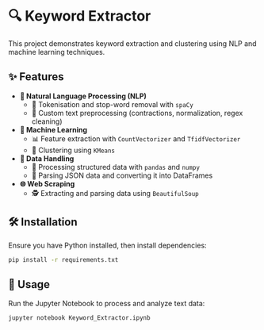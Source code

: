 # 🔍 Keyword Extractor

This project demonstrates keyword extraction and clustering using NLP and machine learning techniques.

## ✨ Features
- **🧠 Natural Language Processing (NLP)**
  - 📝 Tokenisation and stop-word removal with `spaCy`
  - 🔧 Custom text preprocessing (contractions, normalization, regex cleaning)
- **🤖 Machine Learning**
  - 📊 Feature extraction with `CountVectorizer` and `TfidfVectorizer`
  - 🎯 Clustering using `KMeans`
- **📂 Data Handling**
  - 📑 Processing structured data with `pandas` and `numpy`
  - 📜 Parsing JSON data and converting it into DataFrames
- **🌐 Web Scraping**
  - 🕵️ Extracting and parsing data using `BeautifulSoup`

## 🛠 Installation
Ensure you have Python installed, then install dependencies:
```sh
pip install -r requirements.txt
```

## 🚀 Usage
Run the Jupyter Notebook to process and analyze text data:
```sh
jupyter notebook Keyword_Extractor.ipynb
```
